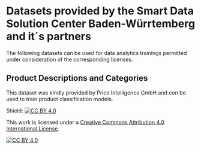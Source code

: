 # Datasets provided by the Smart Data Solution Center Baden-Würrtemberg and it´s partners

The following datasets can be used for data analytics trainings permitted under consideration of the corresponding licenses.

## Product Descriptions and Categories

This dataset was kindly provided by Price Intelligence GmbH and con be used to train product classification models.

Shield: [![CC BY 4.0][cc-by-shield]][cc-by]

This work is licensed under a
[Creative Commons Attribution 4.0 International License][cc-by].

[![CC BY 4.0][cc-by-image]][cc-by]

[cc-by]: http://creativecommons.org/licenses/by/4.0/
[cc-by-image]: https://i.creativecommons.org/l/by/4.0/88x31.png
[cc-by-shield]: https://img.shields.io/badge/License-CC%20BY%204.0-lightgrey.svg

